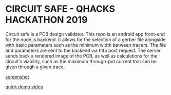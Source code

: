 # CIRCUIT SAFE - QHACKS HACKATHON 2019

Circuit safe is a PCB design validator. This repo is an android app front-end for the node.js backend. It allows for the selection of a gerber file alongside with basic parameters such as the minimum width between tracers. The file and parameters are sent to the backend via http post request. The server sends back a rendered image of the PCB, as well as calculations for the circuit's viability, such as the maximum through-put current that can be given through a given trace.

[screenshot](https://imgur.com/WuQoXq8)

[quick demo video](https://youtu.be/7CH2nNuY6H0)
